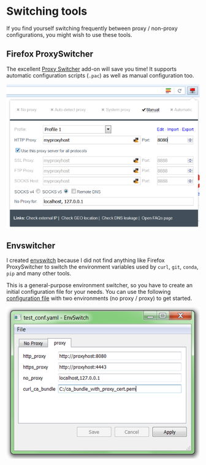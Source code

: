# Switching tools

If you find yourself switching frequently between proxy / non-proxy configurations, you might wish to use these tools.

## Firefox ProxySwitcher

The excellent [Proxy Switcher](http://firefox.add0n.com/proxy-switcher.html) add-on will save you time! It supports automatic configuration scripts (`.pac`) as well as manual configuration too.

![ProxySwitcher](proxyswitcher.png)


## Envswitcher

I created [envswitch](https://smarie.github.io/env-switcher-gui/) because I did not find anything like Firefox ProxySwitcher to switch the environment variables used by `curl`, `git`, `conda`, `pip` and many other tools.

This is a general-purpose environment switcher, so you have to create an initial configuration file for your needs. You can use the following [configuration file](network_config.yml) with two environments (no proxy / proxy) to get started.

![envswitch](envswitcher.png)
